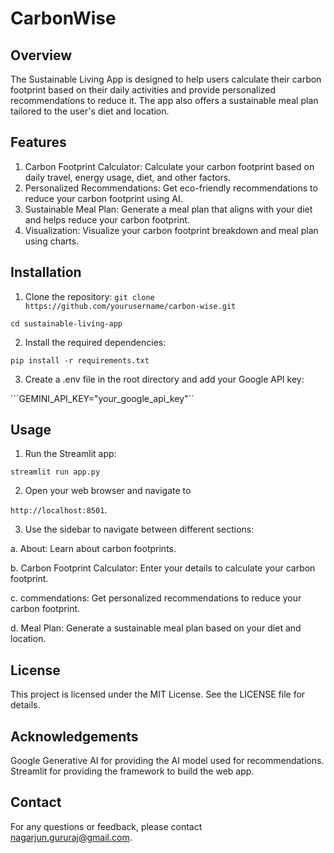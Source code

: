 # CarbonWise

## Overview
The Sustainable Living App is designed to help users calculate their carbon footprint based on their daily activities and provide personalized recommendations to reduce it. The app also offers a sustainable meal plan tailored to the user's diet and location.

## Features
1. Carbon Footprint Calculator: Calculate your carbon footprint based on daily travel, energy usage, diet, and other factors.
2. Personalized Recommendations: Get eco-friendly recommendations to reduce your carbon footprint using AI.
3. Sustainable Meal Plan: Generate a meal plan that aligns with your diet and helps reduce your carbon footprint.
4. Visualization: Visualize your carbon footprint breakdown and meal plan using charts.

## Installation

1. Clone the repository:
```git clone https://github.com/yourusername/carbon-wise.git```

```cd sustainable-living-app```

2. Install the required dependencies:

```pip install -r requirements.txt```

3. Create a .env file in the root directory and add your Google API key:

```GEMINI_API_KEY="your_google_api_key"``

## Usage

1. Run the Streamlit app:

```streamlit run app.py```

2. Open your web browser and navigate to 

```http://localhost:8501```.

3. Use the sidebar to navigate between different sections:

a. About: Learn about carbon footprints.

b. Carbon Footprint Calculator: Enter your details to calculate your carbon footprint.

c. commendations: Get personalized recommendations to reduce your carbon footprint.

d. Meal Plan: Generate a sustainable meal plan based on your diet and location.

## License
This project is licensed under the MIT License. See the LICENSE file for details.

## Acknowledgements
Google Generative AI for providing the AI model used for recommendations.
Streamlit for providing the framework to build the web app.

## Contact
For any questions or feedback, please contact nagarjun.gururaj@gmail.com.
